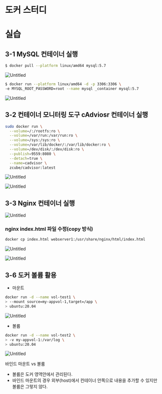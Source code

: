 # 도커 스터디

# 실습

## 3-1 MySQL 컨테이너 실행

```bash
$ docker pull --platform linux/amd64 mysql:5.7 
```

![Untitled](https://s3-us-west-2.amazonaws.com/secure.notion-static.com/5c542010-23ee-4cc8-9ca6-e5ae9e2948f9/Untitled.png)

```bash
$ docker run --platform linux/amd64 -d -p 3306:3306 \
-e MYSQL_ROOT_PASSWORD=root --name mysql _container mysql:5.7
```

![Untitled](https://s3-us-west-2.amazonaws.com/secure.notion-static.com/2f62c606-7918-4aab-b8af-9b8fc1b7b4ec/Untitled.png)

## 3-2 컨테이너 모니터링 도구 cAdviosr 컨테이너 실행

```bash
sudo docker run \
  --volume=/:/rootfs:ro \
  --volume=/var/run:/var/run:ro \
  --volume=/sys:/sys:ro \
  --volume=/var/lib/docker/:/var/lib/docker:ro \
  --volume=/dev/disk/:/dev/disk:ro \
  --publish=9559:8080 \
  --detach=true \
  --name=cadvisor \
  zcube/cadvisor:latest
```

![Untitled](https://s3-us-west-2.amazonaws.com/secure.notion-static.com/1b3557cf-26d1-47ba-81f5-4ab42a315806/Untitled.png)

![Untitled](https://s3-us-west-2.amazonaws.com/secure.notion-static.com/c8898f99-dfff-4014-b876-06d3be907574/Untitled.png)

## 3-3 Nginx 컨테이너 실행

![Untitled](https://s3-us-west-2.amazonaws.com/secure.notion-static.com/2a9dfcc5-b7c9-4926-baa2-5a0723349308/Untitled.png)

### nginx index.html 파일 수정(copy 방식)

 

```bash
docker cp index.html webserver1:/usr/share/nginx/html/index.html
```

![Untitled](https://s3-us-west-2.amazonaws.com/secure.notion-static.com/fec3814a-8117-498f-a0b4-2a6550571028/Untitled.png)

![Untitled](https://s3-us-west-2.amazonaws.com/secure.notion-static.com/4c32c682-cebc-4be3-b294-565ed6285930/Untitled.png)

## 3-6 도커 볼륨 활용

- 마운트

```bash
docker run -d --name vol-test1 \
> --mount source=my-appvol-1,target=/app \
> ubuntu:20.04
```

![Untitled](https://s3-us-west-2.amazonaws.com/secure.notion-static.com/1f522f68-62d8-423b-a2bd-51dc0c3bfe02/Untitled.png)

- 볼륨

```bash
docker run -d --name vol-test2 \
> -v my-appvol-1:/var/log \
> ubuntu:20.04
```

![Untitled](https://s3-us-west-2.amazonaws.com/secure.notion-static.com/b73a1796-f101-4ae9-8f2f-597df5ed18ba/Untitled.png)

바인드 마운트 vs 볼륨 

- 볼륨은 도커 영역안에서 관리된다.
- 바인드 마운트의 경우 외부(host)에서 컨테이너 안쪽으로 내용을 추가할 수 있지만 볼륨은 그렇지 않다.